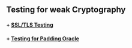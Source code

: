 ## Testing for weak Cryptography   
  
   #### + [     SSL/TLS Testing]( )
   #### + [     Testing for Padding Oracle ]( )
